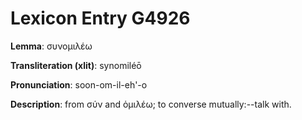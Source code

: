 # Lexicon Entry G4926

**Lemma**: συνομιλέω

**Transliteration (xlit)**: synomiléō

**Pronunciation**: soon-om-il-eh'-o

**Description**:
from σύν and ὁμιλέω; to converse mutually:--talk with.
